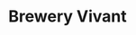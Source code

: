 ---
layout: card
category: [maker, physical]
image: /img/makers/vivant.png
title: Brewery Vivant
homepage: http://www.breweryvivant.com/
---